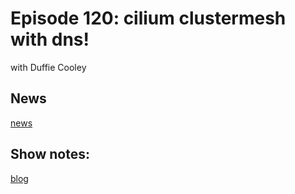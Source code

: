 # Episode 120: cilium clustermesh with dns!
with Duffie Cooley

## News
[news](https://cilium.io/newsletter)

## Show notes:
[blog](https://medium.com/@mattiaforc/cilium-cluster-mesh-coredns-17e0c4f108b4)
